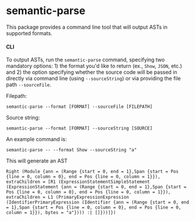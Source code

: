 # semantic-parse

This package provides a command line tool that will output ASTs in supported formats.

#### CLI

To output ASTs, run the `semantic-parse` command, specifying two mandatory options: 1) the format you'd like to return (ex., `Show`, `JSON`, etc.) and 2) the option specifying whether the source code will be passed in directly via command line (using `--sourceString`) or via providing the file path `--sourceFile`.

Filepath:
```
semantic-parse --format [FORMAT] --sourceFile [FILEPATH]
```

Source string:
```
semantic-parse --format [FORMAT] --sourceString [SOURCE]
```

An example command is:

```
semantic-parse -- --format Show --sourceString "a"
```

This will generate an AST

```
Right (Module {ann = (Range {start = 0, end = 1},Span {start = Pos {line = 0, column = 0}, end = Pos {line = 0, column = 1}}), extraChildren = [R1 (ExpressionStatementSimpleStatement (ExpressionStatement {ann = (Range {start = 0, end = 1},Span {start = Pos {line = 0, column = 0}, end = Pos {line = 0, column = 1}}), extraChildren = L1 (PrimaryExpressionExpression (IdentifierPrimaryExpression (Identifier {ann = (Range {start = 0, end = 1},Span {start = Pos {line = 0, column = 0}, end = Pos {line = 0, column = 1}}), bytes = "a"}))) :| []}))]})
```

